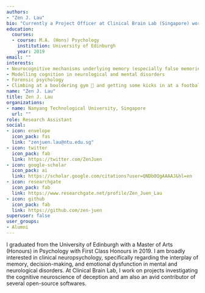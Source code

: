 ```yaml
---
authors:
- "Zen J. Lau"
bio: "Currently a Project Officer at Clinical Brain Lab (Singapore) working on the neuroscience of deception."
education:
  courses:
  - course: M.A. (Hons) Psychology
    institution: University of Edinburgh
    year: 2019
email: ""
interests:
- Neurocognitive mechanisms underlying memory (especially false memories and confabulation), decision-making, and inhibitory control
- Modelling cognition in neurological and mental disorders
- Forensic psychology
- Climbing at a bouldering gym 🧗 and getting some kicks in at a football pitch ⚽
name: "Zen J. Lau"
title: Zen J. Lau
organizations:
- name: Nanyang Technological University, Singapore
  url: ""
role: Research Assistant
social:
- icon: envelope
  icon_pack: fas
  link: "zenjuen.lau@ntu.edu.sg"
- icon: twitter
  icon_pack: fab
  link: https://twitter.com/ZenJuen
- icon: google-scholar
  icon_pack: ai
  link: https://scholar.google.com/citations?user=QNDb0QgAAAAJ&hl=en
- icon: researchgate
  icon_pack: fab
  link: https://www.researchgate.net/profile/Zen_Juen_Lau
- icon: github
  icon_pack: fab
  link: https://github.com/zen-juen
superuser: false
user_groups:
- Alumni
---
```


I graduated from the University of Edinburgh with a Master of Arts (Honours) in Psychology with First Class Honours in 2019. I am broadly interested in clinical neuropsychology, specifically regarding the interplay of memory, decision-making, and emotional dysfunction in mental and neurological disorders. At Clinical Brain Lab, I work on projects investigating the cognitive neuroscience of deception and am also an avid contributor of several open-source softwares.
